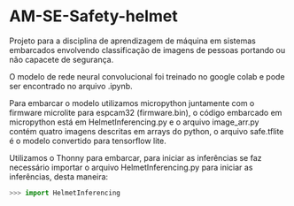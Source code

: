 # AM-SE-Safety-helmet
Projeto para a disciplina de aprendizagem de máquina em sistemas embarcados envolvendo classificação de imagens de pessoas portando ou não capacete de segurança.

O modelo de rede neural convolucional foi treinado no google colab e pode ser encontrado no arquivo .ipynb.

Para embarcar o modelo utilizamos micropython juntamente com o firmware microlite para espcam32 (firmware.bin), o código embarcado em micropython está em HelmetInferencing.py e o arquivo image_arr.py contém quatro imagens descritas em arrays do python, o arquivo safe.tflite é o modelo convertido para tensorflow lite.

Utilizamos o Thonny para embarcar, para iniciar as inferências se faz necessário importar o arquivo HelmetInferencing.py para iniciar as inferências, desta maneira:

```py
>>> import HelmetInferencing
```
